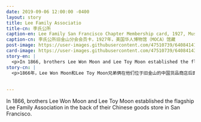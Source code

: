 ```yaml
---
date: 2019-09-06 12:00:00 -0400
layout: story
title: Lee Family Associatio
title-cn: 李氏公所
caption-en: Lee Family San Francisco Chapter Membership card, 1927, Museum of Chinese in America (MOCA) Collection 
caption-cn: 李氏公所旧金山分会会员卡，1927年，美国华人博物馆（MOCA）馆藏
post-image: https://user-images.githubusercontent.com/47510739/64084141-3b466100-ccf6-11e9-9748-e2ccecac7ff7.jpg
card-image: https://user-images.githubusercontent.com/47510739/64084143-3e415180-ccf6-11e9-9c67-64a25dae1cfe.jpg
story-en: |
  <p>In 1866, brothers Lee Won Moon and Lee Toy Moon established the flagship Lee Family Association in the back of their Chinese goods store in San Francisco. Like traditional Chinese family and village associations, it offered members security and support during a period when thousands of Chinese had just begun immigrating to California to labor on the Transcontinental Railroad. The Association offered members loans, secured burial plots, and helped settled disputes. Over the next few decades, unaffiliated Lee Family Associations sprang up in Chinatowns across the country. In 1927, 46 cities sent delegates to the association’s first national convention, where they all agreed to consolidate into one entity. While new generations of Chinese Americans don’t tend to seek out the support of such associations, the Lee Family Association still holds regular conventions and the Lee Federal Credit Union boasted $30 million in funds as of 2007.</p>
story-cn: |
  <p>1866年，Lee Won Moon和Lee Toy Moon兄弟俩在他们位于旧金山的中国货品商店后面建立了旗舰机构李氏公所。就像传统的中国家族和村庄协会一样，当成千上万的中国人刚刚开始移民到加州，在横贯大陆铁路上工作时，它为成员提供了安全保障和支持。该公所向会员提供贷款，担保墓地，并帮助解决纠纷。在接下来的几十年中，美国各地的唐人街涌现出了与此并无关联的李氏公所。1927年，46个城市派代表参加了该协会的第一次全国大会，他们一致同意合并为一个实体。尽管新一代的华裔美国人并不倾向于寻求这样的协会的支持，但李氏公所依然定期举行会议，李氏联邦信用社（Lee Federal Credit Union）自2007年起已经聚积了3000万美元的资金</p>
  
  
---
```

In 1866, brothers Lee Won Moon and Lee Toy Moon established the flagship Lee Family Association in the back of their Chinese goods store in San Francisco.
